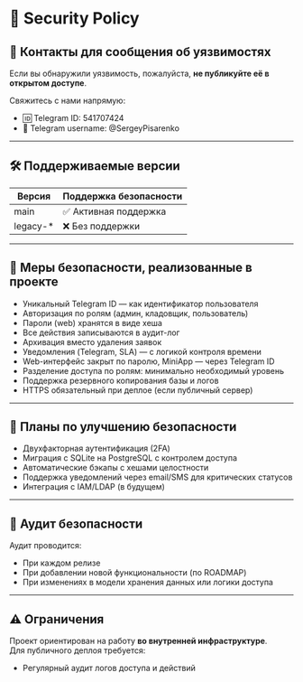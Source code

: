 # 🔐 Security Policy

## 📩 Контакты для сообщения об уязвимостях

Если вы обнаружили уязвимость, пожалуйста, **не публикуйте её в открытом доступе**.

Свяжитесь с нами напрямую:
- 🆔 Telegram ID: 541707424
- 🔗 Telegram username: @SergeyPisarenko

---

## 🛠 Поддерживаемые версии

| Версия     | Поддержка безопасности |
|------------|------------------------|
| main       | ✅ Активная поддержка   |
| legacy-*   | ❌ Без поддержки        |

---

## 🔐 Меры безопасности, реализованные в проекте

- Уникальный Telegram ID — как идентификатор пользователя
- Авторизация по ролям (админ, кладовщик, пользователь)
- Пароли (web) хранятся в виде хеша
- Все действия записываются в аудит-лог
- Архивация вместо удаления заявок
- Уведомления (Telegram, SLA) — с логикой контроля времени
- Web-интерфейс закрыт по паролю, MiniApp — через Telegram ID
- Разделение доступа по ролям: минимально необходимый уровень
- Поддержка резервного копирования базы и логов
- HTTPS обязательный при деплое (если публичный сервер)

---

## 🔁 Планы по улучшению безопасности

- Двухфакторная аутентификация (2FA)
- Миграция с SQLite на PostgreSQL с контролем доступа
- Автоматические бэкапы с хешами целостности
- Поддержка уведомлений через email/SMS для критических статусов
- Интеграция с IAM/LDAP (в будущем)

---

## 📆 Аудит безопасности

Аудит проводится:
- При каждом релизе
- При добавлении новой функциональности (по ROADMAP)
- При изменениях в модели хранения данных или логики доступа

---

## ⚠️ Ограничения

Проект ориентирован на работу **во внутренней инфраструктуре**.  
Для публичного деплоя требуется:
- Регулярный аудит логов доступа и действий

